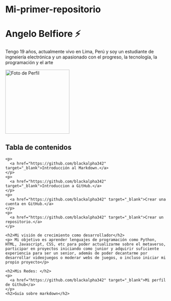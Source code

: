 # Mi-primer-repositorio

<html lang="en">
<head>
  <meta charset="UTF-8" />
  <meta name="viewport" content="width=device-width, initial-scale=1.0" />
  <title>Hello World</title>
  <link href='/style.css' rel='stylesheet'>
</head>
<body>
  <h1>Angelo Belfiore ⚡</h1>
  <p> Tengo 19 años, actualmente vivo en Lima, Perú y soy un estudiante de ingneiería electrónica y un apasionado con el progreso, la tecnología, la programación y el arte</p>
  <section>
    <img src="https://scontent-lim1-1.xx.fbcdn.net/v/t39.30808-6/463843841_122095025948597869_7524875811243839107_n.jpg?_nc_cat=103&ccb=1-7&_nc_sid=6ee11a&_nc_eui2=AeHHYixplpYR-CYPabbJSHy76yScw22bA9XrJJzDbZsD1QMvwPrZH8gu5ttn6TaKjrjPEoE7MmZWA_fxdLaAip12&_nc_ohc=pZB9200ZNyYQ7kNvgG64vQr&_nc_oc=AdgwVfQGSbK3j8o8Od4cphLH4g9xYOjbsA69nlwixomDrvyGc2yHIi-jdeoWg0HlGTuWp1MFTU_0s6iU4DOz1ClL&_nc_zt=23&_nc_ht=scontent-lim1-1.xx&_nc_gid=A7_t8ZEap1tGk7xQP-Rr2ZZ&oh=00_AYDP5ZP8dQzYLtIFZrqRvd4Ojpn0D6cOw_kJ8UXeC4Jg_A&oe=67A5A521" alt="Foto de Perfil" width="200">
    <h2>Tabla de contenidos</h2>

    <p> 
      <a href="https://github.com/blackalpha342" target="_blank">Introducción al Markdown.</a>
    </p>
    <p>
      <a href="https://github.com/blackalpha342" target="_blank">Introduccion a GitHub.</a>
    </p>
    <p>
      <a href="https://github.com/blackalpha342" target="_blank">Crear una cuenta en GitHub.</a>
    </p>
    <p>
      <a href="https://github.com/blackalpha342" target="_blank">Crear un repositorio.</a>
    </p>
    
    <h2>Mi visión de crecimiento como desarrollador</h2>
    <p> Mi objetivo es aprender lenguajes de programación como Python, HTML, Javascript, CSS, etc para poder actualizarme sobre el metaverso, participar en proyectos iniciando como junior y adquirir suficiente experiencia para ser un senior, además de poder decantarme por desarrollar videojuegos o moderar webs de juegos, o incluso iniciar mi propio proyecto</p>

    <h2>Mis Redes: </h2>
    <p>
      <a href="https://github.com/blackalpha342" target="_blank">Mi perfil de Github</a>
    </p>
    <h2>Guía sobre markdown</h2>
    
